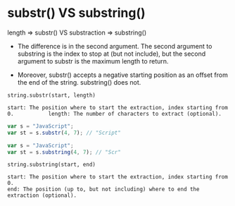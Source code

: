 # substr() VS substring()

length => substr() VS substraction => substring()

- The difference is in the second argument. The second argument to substring is the index to stop at (but not include), but the second argument to substr is the maximum length to return.

- Moreover, substr() accepts a negative starting position as an offset from the end of the string. substring() does not.

```
string.substr(start, length)

start: The position where to start the extraction, index starting from 0.           length: The number of characters to extract (optional).

```

```js
var s = "JavaScript";
var st = s.substr(4, 7); // "Script"

var s = "JavaScript";
var st = s.substring(4, 7); // "Scr"
```

```
string.substring(start, end)

start: The position where to start the extraction, index starting from 0.
end: The position (up to, but not including) where to end the extraction (optional).
```
